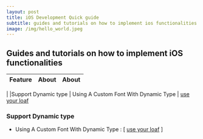 ```yaml
---
layout: post
title: iOS Development Quick guide
subtitle: guides and tutorials on how to implement ios functionalities
image: /img/hello_world.jpeg
---
```




## Guides and tutorials on how to implement iOS functionalities

| Feature | About |   About  | 
|--|--|--|
|
|Support Dynamic type  | Using A Custom Font With Dynamic Type   |  [use your loaf](https://useyourloaf.com/blog/using-a-custom-font-with-dynamic-type/#:~:text=To%20make%20it%20easier%20to,to%20scale%20your%20custom%20font.&text=You%20create%20your%20font%20with,the%20font%20metrics%20for%20the%20) 



### Support Dynamic type
 - Using A Custom Font With Dynamic Type :  [ [use your loaf](https://useyourloaf.com/blog/using-a-custom-font-with-dynamic-type/#:~:text=To%20make%20it%20easier%20to,to%20scale%20your%20custom%20font.&text=You%20create%20your%20font%20with,the%20font%20metrics%20for%20the%20) ]



 






<!--stackedit_data:
eyJoaXN0b3J5IjpbNzE4NjUyNjcyLDY2NzQ5MDkwMSw1MzUxND
g0NTUsLTE4MzkzODM0MzUsMTIzMjc5MDM5NywxMzY4NTExMjks
MjUyMzAzNzMyLC00MTg1Mjg1MzMsNTcwNjg2MDA3LC0xNjY1Nz
AzMTcsMjA3Njk2MjczNSwtMTk1ODU5NDQwOSw1ODEwMzU1NzFd
fQ==
-->
